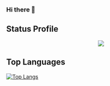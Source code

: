 ### Hi there 👋

## Status Profile
<p align="center">
  <img align="center" src="https://github-readme-stats.vercel.app/api?username=brunoFgR&show_icons=true&theme=dracula" />
</p>
<!-- ![Anurag's GitHub stats]() -->



## Top Languages
[![Top Langs](https://github-readme-stats.vercel.app/api/top-langs/?username=brunoFgR&langs_count=8)](https://github.com/anuraghazra/github-readme-stats)





<!--
**BrunoFgR/BrunoFgR** is a ✨ _special_ ✨ repository because its `README.md` (this file) appears on your GitHub profile.

Here are some ideas to get you started:

- 🔭 I’m currently working on ...
- 🌱 I’m currently learning ...
- 👯 I’m looking to collaborate on ...
- 🤔 I’m looking for help with ...
- 💬 Ask me about ...
- 📫 How to reach me: ...
- 😄 Pronouns: ...
- ⚡ Fun fact: ...
-->

